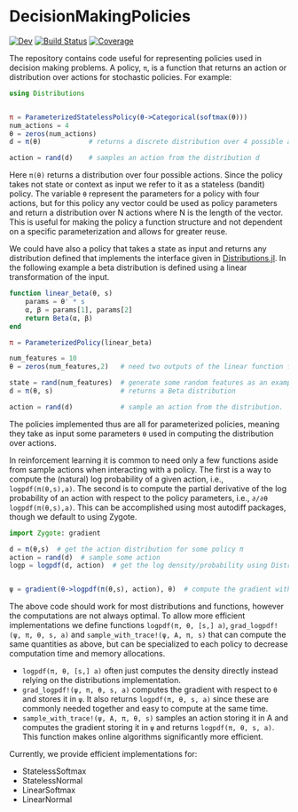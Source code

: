 # DecisionMakingPolicies

<!--[![Stable](https://img.shields.io/badge/docs-stable-blue.svg)](https://DecisionMakingAI.github.io/DecisionMakingPolicies.jl/stable)-->
[![Dev](https://img.shields.io/badge/docs-dev-blue.svg)](https://DecisionMakingAI.github.io/DecisionMakingPolicies.jl/dev)
[![Build Status](https://github.com/DecisionMakingAI/DecisionMakingPolicies.jl/workflows/CI/badge.svg)](https://github.com/DecisionMakingAI/DecisionMakingPolicies.jl/actions)
[![Coverage](https://codecov.io/gh/DecisionMakingAI/DecisionMakingPolicies.jl/branch/master/graph/badge.svg)](https://codecov.io/gh/DecisionMakingAI/DecisionMakingPolicies.jl)


The repository contains code useful for representing policies used in decision making problems. A policy, ``π``, is a function that returns an action or distribution over actions for stochastic policies. For example:

```julia
using Distributions


π = ParameterizedStatelessPolicy(θ->Categorical(softmax(θ)))
num_actions = 4
θ = zeros(num_actions)
d = π(θ)            # returns a discrete distribution over 4 possible actions

action = rand(d)    # samples an action from the distribution d
```

Here ``π(θ)`` returns a distribution over four possible actions. Since the policy takes not state or context as input we refer to it as a stateless (bandit) policy. The variable ``θ`` represent the parameters for a policy with four actions, but for this policy any vector could be used as policy parameters and return a distribution over N actions where N is the length of the vector. This is useful for making the policy a function structure and not dependent on a specific parameterization and allows for greater reuse.

We could have also a policy that takes a state as input and returns any distribution defined that implements the interface given in [Distributions.jl](https://github.com/JuliaStats/Distributions.jl). In the following example a beta distribution is defined using a linear transformation of the input.

```julia
function linear_beta(θ, s)
    params = θ' * s
    α, β = params[1], params[2]
    return Beta(α, β)
end

π = ParameterizedPolicy(linear_beta)

num_features = 10
θ = zeros(num_features,2)   # need two outputs of the linear function for α and β

state = rand(num_features)  # generate some random features as an example
d = π(θ, s)                 # returns a Beta distribution

action = rand(d)            # sample an action from the distribution.
```

The policies implemented thus are all for parameterized policies, meaning they take as input some parameters ``θ`` used in computing the distribution over actions.

In reinforcement learning it is common to need only a few functions aside from sample actions when interacting with a policy. The first is a way to compute the (natural) log probability of a given action, i.e., ``logpdf(π(θ,s),a)``. The second is to compute the partial derivative of the log probability of an action with respect to the policy parameters, i.e., ``∂/∂θ logpdf(π(θ,s),a)``. This can be accomplished using most autodiff packages, though we default to using Zygote.

```julia
import Zygote: gradient

d = π(θ,s)  # get the action distribution for some policy π
action = rand(d)  # sample some action
logp = logpdf(d, action)  # get the log density/probability using Distributions.jl


ψ = gradient(θ->logpdf(π(θ,s), action), θ)  # compute the gradient with respect to θ
```

The above code should work for most distributions and functions, however the computations are not always optimal. To allow more efficient implementations we define functions ``logpdf(π, θ, [s,] a)``, ``grad_logpdf!(ψ, π, θ, s, a)`` and ``sample_with_trace!(ψ, A, π, s)`` that can compute the same quantities as above, but can be specialized to each policy to decrease computation time and memory allocations.

- ``logpdf(π, θ, [s,] a)`` often just computes the density directly instead relying on the distributions implementation.
- ``grad_logpdf!(ψ, π, θ, s, a)`` computes the gradient with respect to ``θ`` and stores it in ``ψ``. It also returns ``logpdf(π, θ, s, a)`` since these are commonly needed together and easy to compute at the same time.
- ``sample_with_trace!(ψ, A, π, θ, s)`` samples an action storing it in A and computes the gradient storing it in ``ψ`` and returns ``logpdf(π, θ, s, a)``. This function makes online algorithms significantly more efficient.

Currently, we provide efficient implementations for:

- StatelessSoftmax
- StatelessNormal
- LinearSoftmax
- LinearNormal
